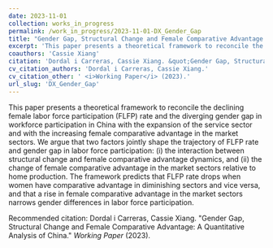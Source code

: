 ```yaml
---
date: 2023-11-01
collection: works_in_progress
permalink: /work_in_progress/2023-11-01-DX_Gender_Gap
title: "Gender Gap, Structural Change and Female Comparative Advantage: A Quantitative Analysis of China"
excerpt: 'This paper presents a theoretical framework to reconcile the declining female labor force participation (FLFP) rate and the diverging gender gap in workforce participation in China with the expansion of the service sector and with the increasing female comparative advantage in the market sectors. We argue that two factors jointly shape the trajectory of FLFP rate and gender gap in labor force participation: (i) the interaction between structural change and female comparative advantage dynamics, and (ii) the change of female comparative advantage in the market sectors relative to home production. The framework predicts that FLFP rate drops when women have comparative advantage in diminishing sectors and vice versa, and that a rise in female comparative advantage in the market sectors narrows gender differences in labor force participation.'
coauthors: 'Cassie Xiang'
citation: 'Dordal i Carreras, Cassie Xiang. &quot;Gender Gap, Structural Change and Female Comparative Advantage: A Quantitative Analysis of China.&quot;  <i>Working Paper</i> (2023).'
cv_citation_authors: 'Dordal i Carreras, Cassie Xiang.'
cv_citation_other: ' <i>Working Paper</i> (2023).'
url_slug: 'DX_Gender_Gap'
---
```

This paper presents a theoretical framework to reconcile the declining female labor force participation (FLFP) rate and the diverging gender gap in workforce participation in China with the expansion of the service sector and with the increasing female comparative advantage in the market sectors. We argue that two factors jointly shape the trajectory of FLFP rate and gender gap in labor force participation: (i) the interaction between structural change and female comparative advantage dynamics, and (ii) the change of female comparative advantage in the market sectors relative to home production. The framework predicts that FLFP rate drops when women have comparative advantage in diminishing sectors and vice versa, and that a rise in female comparative advantage in the market sectors narrows gender differences in labor force participation.

Recommended citation: Dordal i Carreras, Cassie Xiang. "Gender Gap, Structural Change and Female Comparative Advantage: A Quantitative Analysis of China."  <i>Working Paper</i> (2023).